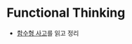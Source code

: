 # Functional Thinking
* [함수형 사고](http://www.yes24.com/24/goods/29029252?scode=032&OzSrank=1)를 읽고 정리
